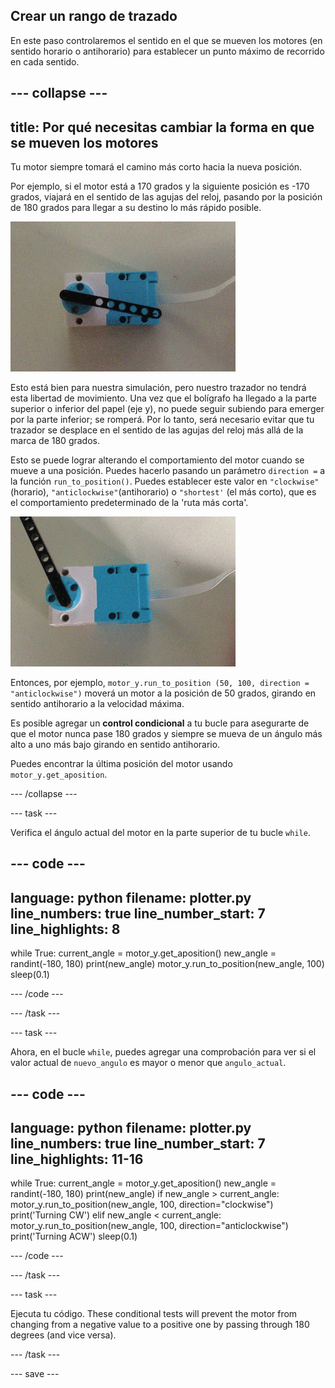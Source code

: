 ## Crear un rango de trazado

En este paso controlaremos el sentido en el que se mueven los motores (en sentido horario o antihorario) para establecer un punto máximo de recorrido en cada sentido.

--- collapse ---
---
title: Por qué necesitas cambiar la forma en que se mueven los motores
---

Tu motor siempre tomará el camino más corto hacia la nueva posición.

Por ejemplo, si el motor está a 170 grados y la siguiente posición es -170 grados, viajará en el sentido de las agujas del reloj, pasando por la posición de 180 grados para llegar a su destino lo más rápido posible.

![Un video que muestra un motor LEGO® Technic ™ con una columna negra ensamblada. El motor está girando y la columna gira como una manecilla de reloj en respuesta a los datos. El motor gira 360 grados completos, viajando en el sentido de las agujas del reloj y en sentido antihorario y, a veces, pasa por la posición cero en cualquier dirección.](images/motor_through_zero.gif)

Esto está bien para nuestra simulación, pero nuestro trazador no tendrá esta libertad de movimiento. Una vez que el bolígrafo ha llegado a la parte superior o inferior del papel (eje y), no puede seguir subiendo para emerger por la parte inferior; se romperá. Por lo tanto, será necesario evitar que tu trazador se desplace en el sentido de las agujas del reloj más allá de la marca de 180 grados.

Esto se puede lograr alterando el comportamiento del motor cuando se mueve a una posición. Puedes hacerlo pasando un parámetro `direction =` a la función `run_to_position()`. Puedes establecer este valor en `"clockwise"`(horario), `"anticlockwise"`(antihorario) o `"shortest'` (el más corto), que es el comportamiento predeterminado de la 'ruta más corta'.

![Un video que muestra un motor LEGO® Technic ™ con una columna negra ensamblada. El motor está girando y la columna gira como una manecilla de reloj en respuesta a los datos. El motor gira entre 0 y 180 grados, pero nunca pasa por cero.](images/motor_not_zero.gif)

Entonces, por ejemplo, `motor_y.run_to_position (50, 100, direction = "anticlockwise")` moverá un motor a la posición de 50 grados, girando en sentido antihorario a la velocidad máxima.

Es posible agregar un **control condicional** a tu bucle para asegurarte de que el motor nunca pase 180 grados y siempre se mueva de un ángulo más alto a uno más bajo girando en sentido antihorario.

Puedes encontrar la última posición del motor usando `motor_y.get_aposition`.

--- /collapse ---

--- task ---

Verifica el ángulo actual del motor en la parte superior de tu bucle `while`.

--- code ---
---
language: python filename: plotter.py line_numbers: true line_number_start: 7
line_highlights: 8
---

while True: current_angle = motor_y.get_aposition() new_angle = randint(-180, 180) print(new_angle) motor_y.run_to_position(new_angle, 100) sleep(0.1)

--- /code ---

--- /task ---

--- task ---

Ahora, en el bucle `while`, puedes agregar una comprobación para ver si el valor actual de `nuevo_angulo` es mayor o menor que `angulo_actual`.

--- code ---
---
language: python filename: plotter.py line_numbers: true line_number_start: 7
line_highlights: 11-16
---

while True: current_angle = motor_y.get_aposition() new_angle = randint(-180, 180) print(new_angle) if new_angle > current_angle: motor_y.run_to_position(new_angle, 100, direction="clockwise") print('Turning CW') elif new_angle < current_angle: motor_y.run_to_position(new_angle, 100, direction="anticlockwise") print('Turning ACW') sleep(0.1)

--- /code ---

--- /task ---

--- task ---

Ejecuta tu código. These conditional tests will prevent the motor from changing from a negative value to a positive one by passing through 180 degrees (and vice versa).

--- /task ---

--- save ---

